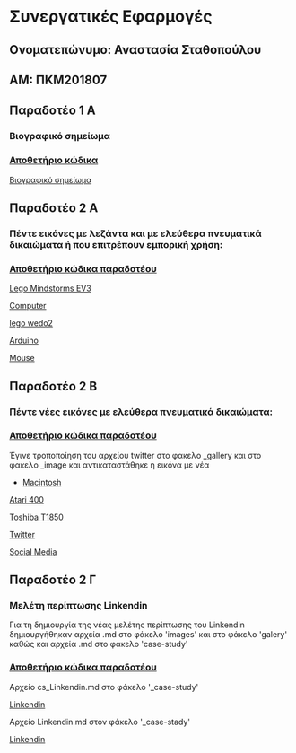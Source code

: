 # Συνεργατικές Εφαρμογές

## Ονοματεπώνυμο: Αναστασία Σταθοπούλου

## ΑΜ: ΠΚΜ201807

## Παραδοτέο 1 A

### Βιογραφικό σημείωμα

### [Αποθετήριο κώδικα](https://github.com/c18stat/online-cv)

[Βιογραφικό σημείωμα](https://c18stat.github.io/online-cv/)


## Παραδοτέο 2 A

### Πέντε εικόνες με λεζάντα και με ελεύθερα πνευματικά δικαιώματα ή που επιτρέπουν εμπορική χρήση:


### [Αποθετήριο κώδικα παραδοτέου](https://github.com/c18stat/gr)


[Lego Mindstorms EV3](https://github.com/c18stat/gr/blob/gh-pages/_gallery/11.md)

[Computer](https://github.com/c18stat/gr/blob/gh-pages/_gallery/computer.md)

[lego wedo2](https://github.com/c18stat/gr/blob/gh-pages/_gallery/2.md)

[Arduino](https://github.com/c18stat/gr/blob/gh-pages/_gallery/3.md)

[Mouse](https://github.com/c18stat/gr/blob/gh-pages/_gallery/mouse.md)

## Παραδοτέο 2 B

### Πέντε νέες εικόνες με ελεύθερα πνευματικά δικαιώματα:

### [Αποθετήριο κώδικα παραδοτέου](https://github.com/c18stat/gr)

Έγινε τροποποίηση του αρχείου twitter στο φακελο _gallery και στο φακελο _image και αντικαταστάθηκε η εικόνα με νέα

- [Macintosh](https://github.com/c18stat/gr/blob/gh-pages/_gallery/macintosh.md)

[Atari 400](https://github.com/c18stat/gr/blob/gh-pages/_gallery/Atari-400.md)

[Toshiba T1850](https://github.com/c18stat/gr/blob/gh-pages/_gallery/Toshiba%20T1850.md)

[Twitter](https://github.com/c18stat/gr/blob/gh-pages/_gallery/twitter.md)

[Social Media](https://github.com/c18stat/gr/blob/gh-pages/_gallery/social%20media.md)

## Παραδοτέο 2 Γ 

### Μελέτη περίπτωσης Linkendin

Για τη δημιουργία της νέας μελέτης περίπτωσης του Linkendin δημιουργήθηκαν αρχεία .md στο φάκελο 'images' και στο φάκελο 'galery' καθώς και αρχεία .md στο φακελο 'case-study'

### [Αποθετήριο κώδικα παραδοτέου](https://github.com/c18stat/gr)

Αρχείο cs_Linkendin.md στο φάκελο '_case-study'

[Linkendin](https://github.com/c18stat/gr/blob/gh-pages/_case-study/cs-Linkendin.md)

Αρχείο Linkendin.md στον φάκελο '_case-stady'

[Linkendin](https://github.com/c18stat/gr/blob/gh-pages/_case-study/Linkendin.md)


